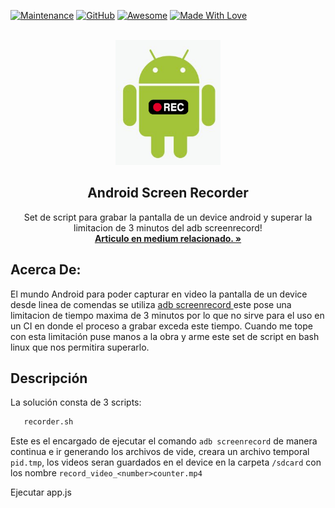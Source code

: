 <!-- PROJECT SHIELDS -->

[![Maintenance](https://img.shields.io/badge/Maintained-yes-green.svg)](https://github.com/sebacipolat/app-score-monitor)
[![GitHub](https://img.shields.io/github/license/emalderson/ThePhish)](https://github.com/emalderson/ThePhish/blob/master/LICENSE)
[![Awesome](https://cdn.rawgit.com/sindresorhus/awesome/d7305f38d29fed78fa85652e3a63e154dd8e8829/media/badge.svg)](https://github.com/sindresorhus/awesome) [![Made With Love](https://img.shields.io/badge/Made%20With-Love-orange.svg)](https://github.com/chetanraj/awesome-github-badges)


<!-- PROJECT LOGO -->
<br />
<div align="center">
  
  <a href="https://github.com/othneildrew/Best-README-Template">
    <img src="https://raw.githubusercontent.com/sebacipolat/android_screen_recorder/master/recorder_icon.png" alt="Logo"  height="200">
  </a>

  <h2 align="center">Android Screen Recorder</h3>

  <p align="center">
    Set de script para grabar la pantalla de un device android y superar la limitacion de 3 minutos del adb screenrecord!
    <br />
    <a href="https://medium.com/@sebastiancipolat/monitor-de-scoring-app-en-slack-319bd5a41516"><strong>Articulo en medium relacionado. »</strong></a>
    <br />
  </p>
</div>


<!-- ABOUT THE PROJECT -->
## Acerca De:
El mundo Android para poder capturar en video la pantalla de un device desde linea de comendas se utiliza [adb screenrecord ](https://developer.android.com/studio/command-line/adb#screenrecord) este pose una limitacion de tiempo maxima de 3 minutos por lo que no sirve para el uso en un CI en donde el proceso a grabar exceda este tiempo.
Cuando me tope con esta limitación puse manos a la obra y arme este set de script en bash linux que nos permitira superarlo.



<!-- Descripción -->
## Descripción
La solución consta de 3 scripts:

```sh
   recorder.sh
   ```
   Este es el encargado de ejecutar el comando `adb screenrecord` de manera continua e ir generando los archivos de vide, creara un archivo temporal 
   `pid.tmp`, los videos seran guardados en el device en la carpeta `/sdcard` con los nombre `record_video_<number>counter.mp4` 

 Ejecutar app.js
